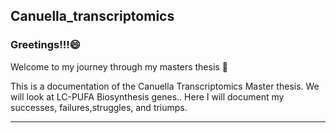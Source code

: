 ## Canuella_transcriptomics

### Greetings!!!:smile:

Welcome to my journey through my masters thesis
:tada:

This is a documentation of the Canuella Transcriptomics Master thesis. We will look at LC-PUFA Biosynthesis genes.. Here I will document my successes, failures,struggles, and triumps.

---
